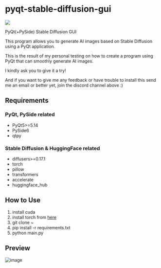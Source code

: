 # pyqt-stable-diffusion-gui
[![](https://dcbadge.vercel.app/api/server/cHekprskVE)](https://discord.gg/cHekprskVE)

PyQt(+PySide) Stable Diffusion GUI

This program allows you to generate AI images based on Stable Diffusion using a PyQt application.

This is the result of my personal testing on how to create a program using PyQt that can smoothly generate AI images.

I kindly ask you to give it a try!

And if you want to give me any feedback or have trouble to install this send me an email or better yet, join the discord channel above :)

## Requirements
### PyQt, PySide related 
* PyQt5>=5.14
* PySide6
* qtpy
### Stable Diffusion & HuggingFace related
* diffusers>=0.17.1
* torch
* pillow
* transformers
* accelerate
* huggingface_hub

## How to Use
1. install cuda
2. install torch from <a href="https://pytorch.org/get-started/locally">here</a>
3. git clone ~
4. pip install -r requirements.txt
5. python main.py
 
## Preview
![image](https://github.com/yjg30737/pyqt-stable-diffusion-gui/assets/55078043/f509ab2a-3076-44ad-ae58-faad4fd838d8)
